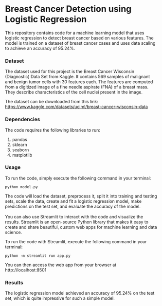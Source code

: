 # Breast Cancer Detection using Logistic Regression
This repository contains code for a machine learning model that uses logistic regression to detect breast cancer based on various features. The model is trained on a dataset of breast cancer cases and uses data scaling to achieve an accuracy of 95.24%.
<br>
### Dataset
The dataset used for this project is the Breast Cancer Wisconsin (Diagnostic) Data Set from Kaggle. It contains 569 samples of malignant and benign tumor cells with 30 features each. The features are computed from a digitized image of a fine needle aspirate (FNA) of a breast mass. They describe characteristics of the cell nuclei present in the image.<br>

The dataset can be downloaded from this link: https://www.kaggle.com/datasets/uciml/breast-cancer-wisconsin-data <br>

### Dependencies
The code requires the following libraries to run:<br>

1. pandas<br>
2. sklearn<br>
3. seaborn<br>
4. matplotlib<br>
### Usage
To run the code, simply execute the following command in your terminal: <br>

`python model.py`

The code will load the dataset, preprocess it, split it into training and testing sets, scale the data, create and fit a logistic regression model, make predictions on the test set, and evaluate the accuracy of the model.<br>
<br>
You can also use Streamlit to interact with the code and visualize the results. Streamlit is an open-source Python library that makes it easy to create and share beautiful, custom web apps for machine learning and data science.<br>

To run the code with Streamlit, execute the following command in your terminal:<br>

`python -m streamlit run app.py`
<br>

You can then access the web app from your browser at http://localhost:8501<br>

### Results
The logistic regression model achieved an accuracy of 95.24% on the test set, which is quite impressive for such a simple model.

